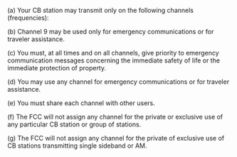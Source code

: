 (a) Your CB station may transmit only on the following channels (frequencies):

(b) Channel 9 may be used only for emergency communications or for traveler assistance.

(c) You must, at all times and on all channels, give priority to emergency communication messages concerning the immediate safety of life or the immediate protection of property.

(d) You may use any channel for emergency communications or for traveler assistance.
                                    

(e) You must share each channel with other users.

(f) The FCC will not assign any channel for the private or exclusive use of any particular CB station or group of stations.

(g) The FCC will not assign any channel for the private of exclusive use of CB stations transmitting single sideband or AM.


